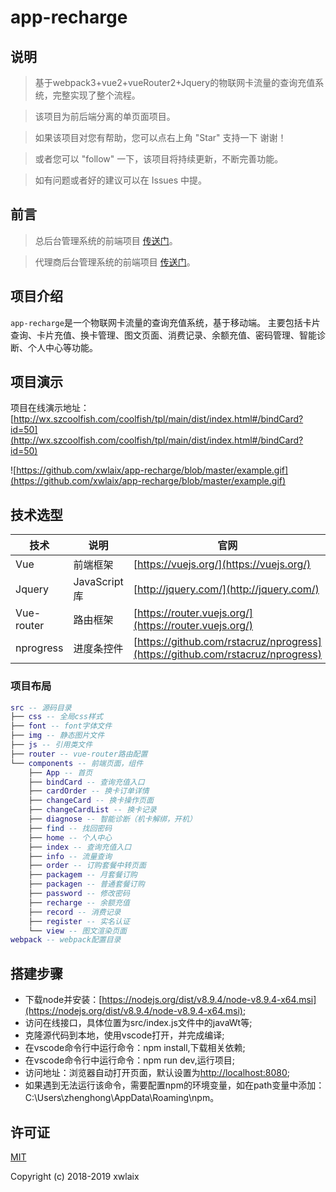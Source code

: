 # app-recharge

## 说明

> 基于webpack3+vue2+vueRouter2+Jquery的物联网卡流量的查询充值系统，完整实现了整个流程。

> 该项目为前后端分离的单页面项目。

> 如果该项目对您有帮助，您可以点右上角 "Star" 支持一下 谢谢！

> 或者您可以 "follow" 一下，该项目将持续更新，不断完善功能。

> 如有问题或者好的建议可以在 Issues 中提。

## 前言

> 总后台管理系统的前端项目
[传送门](https://github.com/xwlaix/admin-manage)。

> 代理商后台管理系统的前端项目
[传送门](https://github.com/xwlaix/agent-manage)。

## 项目介绍

`app-recharge`是一个物联网卡流量的查询充值系统，基于移动端。
主要包括卡片查询、卡片充值、换卡管理、图文页面、消费记录、余额充值、密码管理、智能诊断、个人中心等功能。

## 项目演示

项目在线演示地址：[http://wx.szcoolfish.com/coolfish/tpl/main/dist/index.html#/bindCard?id=50](http://wx.szcoolfish.com/coolfish/tpl/main/dist/index.html#/bindCard?id=50)  

![https://github.com/xwlaix/app-recharge/blob/master/example.gif](https://github.com/xwlaix/app-recharge/blob/master/example.gif)

## 技术选型

技术 | 说明 | 官网
----|----|----
Vue | 前端框架 | [https://vuejs.org/](https://vuejs.org/)
Jquery | JavaScript库 | [http://jquery.com/](http://jquery.com/)
Vue-router | 路由框架 | [https://router.vuejs.org/](https://router.vuejs.org/)
nprogress | 进度条控件 | [https://github.com/rstacruz/nprogress](https://github.com/rstacruz/nprogress)

### 项目布局

``` lua
src -- 源码目录
├── css -- 全局css样式
├── font -- font字体文件
├── img -- 静态图片文件
├── js -- 引用类文件
├── router -- vue-router路由配置
└── components -- 前端页面，组件
    ├── App -- 首页
    ├── bindCard -- 查询充值入口
    ├── cardOrder -- 换卡订单详情
    ├── changeCard -- 换卡操作页面
    ├── changeCardList -- 换卡记录
    ├── diagnose -- 智能诊断（机卡解绑，开机）
    ├── find -- 找回密码
    ├── home -- 个人中心
    ├── index -- 查询充值入口
    ├── info -- 流量查询
    ├── order -- 订购套餐中转页面
    ├── packagem -- 月套餐订购
    ├── packagen -- 普通套餐订购
    ├── password -- 修改密码
    ├── recharge -- 余额充值
    ├── record -- 消费记录
    ├── register -- 实名认证
    └── view -- 图文渲染页面
webpack -- webpack配置目录
```

## 搭建步骤
- 下载node并安装：[https://nodejs.org/dist/v8.9.4/node-v8.9.4-x64.msi](https://nodejs.org/dist/v8.9.4/node-v8.9.4-x64.msi);
- 访问在线接口，具体位置为src/index.js文件中的javaWt等;
- 克隆源代码到本地，使用vscode打开，并完成编译;
- 在vscode命令行中运行命令：npm install,下载相关依赖;
- 在vscode命令行中运行命令：npm run dev,运行项目;
- 访问地址：浏览器自动打开页面，默认设置为[http://localhost:8080](http://localhost:8080);
- 如果遇到无法运行该命令，需要配置npm的环境变量，如在path变量中添加：C:\Users\zhenghong\AppData\Roaming\npm。

## 许可证

[MIT](https://github.com/xwlaix/agent-manage/blob/master/LICENSE)

Copyright (c) 2018-2019 xwlaix
